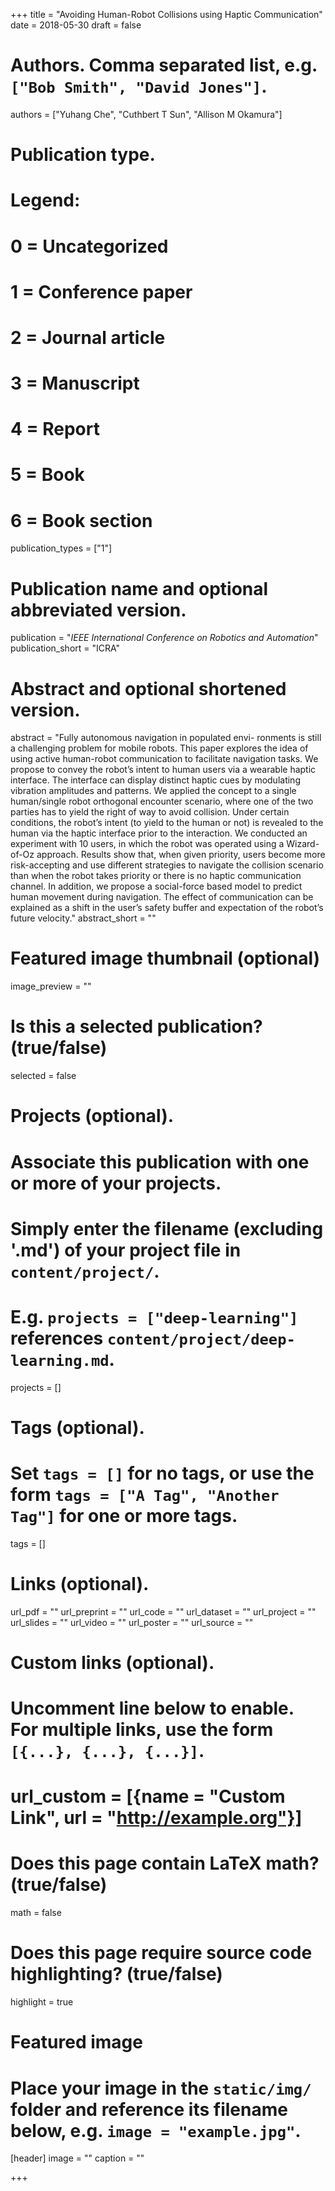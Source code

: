 +++
title = "Avoiding Human-Robot Collisions using Haptic Communication"
date = 2018-05-30
draft = false

# Authors. Comma separated list, e.g. `["Bob Smith", "David Jones"]`.
authors = ["Yuhang Che", "Cuthbert T Sun", "Allison M Okamura"]

# Publication type.
# Legend:
# 0 = Uncategorized
# 1 = Conference paper
# 2 = Journal article
# 3 = Manuscript
# 4 = Report
# 5 = Book
# 6 = Book section
publication_types = ["1"]

# Publication name and optional abbreviated version.
publication = "*IEEE International Conference on Robotics and Automation*"
publication_short = "ICRA"

# Abstract and optional shortened version.
abstract = "Fully autonomous navigation in populated envi- ronments is still a challenging problem for mobile robots. This paper explores the idea of using active human-robot communication to facilitate navigation tasks. We propose to convey the robot’s intent to human users via a wearable haptic interface. The interface can display distinct haptic cues by modulating vibration amplitudes and patterns. We applied the concept to a single human/single robot orthogonal encounter scenario, where one of the two parties has to yield the right of way to avoid collision. Under certain conditions, the robot’s intent (to yield to the human or not) is revealed to the human via the haptic interface prior to the interaction. We conducted an experiment with 10 users, in which the robot was operated using a Wizard-of-Oz approach. Results show that, when given priority, users become more risk-accepting and use different strategies to navigate the collision scenario than when the robot takes priority or there is no haptic communication channel. In addition, we propose a social-force based model to predict human movement during navigation. The effect of communication can be explained as a shift in the user’s safety buffer and expectation of the robot’s future velocity."
abstract_short = ""

# Featured image thumbnail (optional)
image_preview = ""

# Is this a selected publication? (true/false)
selected = false

# Projects (optional).
#   Associate this publication with one or more of your projects.
#   Simply enter the filename (excluding '.md') of your project file in `content/project/`.
#   E.g. `projects = ["deep-learning"]` references `content/project/deep-learning.md`.
projects = []

# Tags (optional).
#   Set `tags = []` for no tags, or use the form `tags = ["A Tag", "Another Tag"]` for one or more tags.
tags = []

# Links (optional).
url_pdf = ""
url_preprint = ""
url_code = ""
url_dataset = ""
url_project = ""
url_slides = ""
url_video = ""
url_poster = ""
url_source = ""

# Custom links (optional).
#   Uncomment line below to enable. For multiple links, use the form `[{...}, {...}, {...}]`.
# url_custom = [{name = "Custom Link", url = "http://example.org"}]

# Does this page contain LaTeX math? (true/false)
math = false

# Does this page require source code highlighting? (true/false)
highlight = true

# Featured image
# Place your image in the `static/img/` folder and reference its filename below, e.g. `image = "example.jpg"`.
[header]
image = ""
caption = ""

+++
